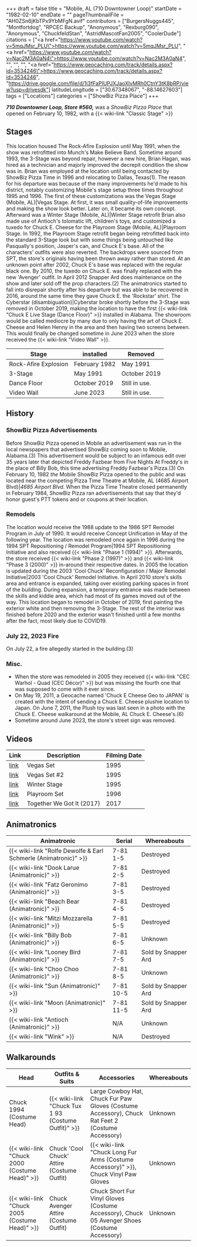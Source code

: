 +++
draft = false
title = "Mobile, AL (710 Downtowner Loop)"
startDate = "1982-02-10"
endDate = ""
pageThumbnailFile = "AH0ZSn6jKbTPx9YbMFgN.avif"
contributors = ["BurgersNuggs445", "Montfortdog", "RPCEC Backup", "Anonymous", "Rexburg090", "Anonymous", "ChuckfeldStan", "AstridMascotFan2005", "CoolerDude"]
citations = ["<a href=\"https://www.youtube.com/watch?v=5mqJMsr_PLU\">https://www.youtube.com/watch?v=5mqJMsr_PLU</a>", "<a href=\"https://www.youtube.com/watch?v=Nac2M3A0aN4\">https://www.youtube.com/watch?v=Nac2M3A0aN4</a>", "<ref></ref>", "<ref></ref>", "<ref></ref>", "<a href=\"https://www.geocaching.com/track/details.aspx?id=3534246\">https://www.geocaching.com/track/details.aspx?id=3534246</a>", "https://drive.google.com/file/d/1i3fFaPIUPJXJaoXlvMRh0CtnY3tK8bRP/view?usp=drivesdk"]
latitudeLongitude = ["30.67348067", "-88.14627603"]
tags = ["Locations"]
categories = ["ShowBiz Pizza Place"]
+++

***710 Downtowner Loop, Store #560,*** was a *ShowBiz Pizza Place* that opened on February 10, 1982, with a {{< wiki-link "Classic Stage" >}}

## Stages

This location housed The Rock-Afire Explosion until May 1991, when the show was retrofitted into Munch's Make Believe Band. Sometime around 1993, the 3-Stage was beyond repair, however a new hire, Brian Hagan, was hired as a technician and majorly improved the decrepit condition the show was in. Brian was employed at the location until being contacted by ShowBiz Pizza Time in 1996 and relocating to Dallas, Texas(1). The reason for his departure was because of the many improvements he'd made to his district, notably customizing Mobile's stage setup three times throughout 1995 and 1996. The first of these customizations was the Vegas Stage (Mobile, AL)|Vegas Stage. At first, it was small quality-of-life improvements and making the show look better. Later on, it became its own concept. Afterward was a Winter Stage (Mobile, AL)|Winter Stage retrofit Brian also made use of Antioch's tolomatic lift, children's toys, and customized a tuxedo for Chuck E. Cheese for the Playroom Stage (Mobile, AL)|Playroom Stage. In 1992, the Playroom Stage retrofit began being retrofitted back into the standard 3-Stage look but with some things being untouched like Pasqually's position, Jasper's can, and Chuck E's base. All of the characters' outfits were also reverted. The backdrops were sourced from SPT, the store's originals having been thrown away rather than stored. At an unknown point after 2002, Chuck E's base was replaced with the regular black one. By 2010, the tuxedo on Chuck E. was finally replaced with the new 'Avenger' outfit. In April 2012 Snapper Ard does maintenance on the show and later sold off the prop characters.(2) The animatronics started to fall into disrepair shortly after his departure but was able to be recovered in 2016, around the same time they gave Chuck E. the 'Rockstar' shirt. The Cyberstar (disambiguation)|Cyberstar broke shortly before the 3-Stage was removed in October 2019, making the location to have the first {{< wiki-link "Chuck E Live Stage (Dance Floor)" >}} installed in Alabama. The showroom would be called mediocre by many due to only having the art of Chuck E. Cheese and Helen Henny in the area and then having two screens between. This would finally be changed sometime in June 2023 when the store received the {{< wiki-link "Video Wall" >}}.

| Stage                | installed     | Removed       |
|----------------------|---------------|---------------|
| Rock-Afire Explosion | February 1982 | May 1991      |
| 3-Stage              | May 1991      | October 2019  |
| Dance Floor          | October 2019  | Still in use. |
| Video Wall           | June 2023     | Still in use. |

## History

### ShowBiz Pizza Advertisements

Before ShowBiz Pizza opened in Mobile an advertisement was run in the local newspapers that advertised ShowBiz coming soon to Mobile, Alabama.(3) This advertisement would be subject to an infamous edit over 35 years later that depicted Freddy Fazbear from Five Nights At Freddy's in the place of Billy Bob, this time advertising Freddy Fazbear's Pizza.(3) On February 10, 1982 *the* Mobile ShowBiz Pizza opened to the public and was located near the competing Pizza Time Theatre at Mobile, AL (4685 Airport Blvd)|*4685 Airport Blvd*. When the Pizza Time Theatre closed permanently in February 1984, ShowBiz Pizza ran advertisements that say that they'd honor guest's PTT tokens and or coupons at their location.

### Remodels

The location would receive the 1988 update to the 1986 SPT Remodel Program in July of 1990. It would receive Concept Unification in May of the following year. The location was remodeled once again in 1996 during the 1994 SPT Repositioning / Remodel Program|1994 SPT Repositioning Initiative and also received {{< wiki-link "Phase 1 (1994)" >}}. Afterwards, the store received {{< wiki-link "Phase 2 (1997)" >}} and {{< wiki-link "Phase 3 (2000)" >}} in-around their respective dates. In 2005 the location is updated during the 2003 'Cool Chuck' Reconfiguration / Major Remodel Initiative|2003 'Cool Chuck' Remodel Initiative. In April 2010 store's skills area and entrance is expanded, taking over existing parking spaces in front of the building. During expansion, a temporary entrance was made between the skills and kiddie area, which had most of its games moved out of the way. This location began to remodel in October of 2019, first painting the exterior white and then removing the 3-Stage. The rest of the interior was finished before 2020 and the exterior wasn't finished until a few months after the fact, most likely due to COVID19.

### July 22, 2023 Fire

On July 22, a fire allegedly started in the building.(3)

### Misc.

- When the store was remodeled in 2005 they received {{< wiki-link "CEC Warhol - Quad (CEC Décor)" >}} but was missing the fourth one that was supposed to come with it ever since.
- On May 19, 2011, a Geocache named 'Chuck E Cheese Geo to JAPAN' is created with the intent of sending a Chuck E. Cheese plushie location to Japan. On June 7, 2011, the Plush toy was last seen in a photo with the Chuck E. Cheese walkaround at the Mobile, AL Chuck E. Cheese's.(6)
- Sometime around June 2023, the store's street sign was removed.

## Videos

| Link                                                | Description               | Filming Date |
|-----------------------------------------------------|---------------------------|--------------|
| [link](https://www.youtube.com/watch?v=ZhkhqtKBkKM) | Vegas Set                 | 1995         |
| [link](https://www.youtube.com/watch?v=-PPfXZrbgHg) | Vegas Set #2              | 1995         |
| [link](https://www.youtube.com/watch?v=AV9DN9tLWzM) | Winter Stage              | 1995         |
| [link](https://www.youtube.com/watch?v=ho-zMfBCH0k) | Playroom Set              | 1996         |
| [link](https://www.youtube.com/watch?v=_m44Y44S2lk) | Together We Got It (2017) | 2017         |

## Animatronics

| Animatronic                                                               | Serial    | Whereabouts         |
|---------------------------------------------------------------------------|-----------|---------------------|
| {{< wiki-link "Rolfe Dewolfe &amp; Earl Schmerle (Animatronic)" >}} | 7-81 1-5  | Destroyed           |
| {{< wiki-link "Dook Larue (Animatronic)" >}}                        | 7-81 2-5  | Destroyed           |
| {{< wiki-link "Fatz Geronimo (Animatronic)" >}}                     | 7-81 3-5  | Destroyed           |
| {{< wiki-link "Beach Bear (Animatronic)" >}}                        | 7-81 4-5  | Destroyed           |
| {{< wiki-link "Mitzi Mozzarella (Animatronic)" >}}                  | 7-81 5-5  | Destroyed           |
| {{< wiki-link "Billy Bob (Animatronic)" >}}                         | 7-81 6-5  | Unknown             |
| {{< wiki-link "Looney Bird (Animatronic)" >}}                       | 7-81 7-5  | Sold by Snapper Ard |
| {{< wiki-link "Choo Choo (Animatronic)" >}}                         | 7-81 8-5  | Unknown             |
| {{< wiki-link "Sun (Animatronic)" >}}                               | 7-81 10-5 | Sold by Snapper Ard |
| {{< wiki-link "Moon (Animatronic)" >}}                              | 7-81 11-5 | Sold by Snapper Ard |
| {{< wiki-link "Antioch (Animatronic)" >}}                           | N/A       | Unknown             |
| {{< wiki-link "Wink" >}}                                            | N/A       | Destroyed           |

## Walkarounds

| Head                                                | Outfits &amp; Suits                                       | Accessories                                                                                      | Whereabouts |
|-----------------------------------------------------|-----------------------------------------------------------|--------------------------------------------------------------------------------------------------|-------------|
| Chuck 1994 (Costume Head)                           | {{< wiki-link "Chuck Tux 1 93 (Costume Outfit)" >}} | Large Cowboy Hat, Chuck Fur Paw Gloves (Costume Accessory), Chuck Rat Feet 2 (Costume Accessory) | Unknown     |
| {{< wiki-link "Chuck 2000 (Costume Head)" >}} | Chuck 'Cool Chuck' Attire (Costume Outfit)                | {{< wiki-link "Chuck Long Fur Arms (Costume Accessory)" >}}, Chuck Vinyl Paw Gloves        | Unknown     |
| {{< wiki-link "Chuck 2005 (Costume Head)" >}} | Chuck Avenger Attire (Costume Outfit)                     | Chuck Short Fur Vinyl Gloves (Costume Accessory), Chuck 05 Avenger Shoes (Costume Accessory)     | Unknown     |